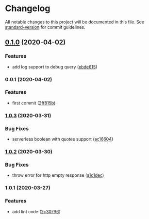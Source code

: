 # Changelog

All notable changes to this project will be documented in this file. See [standard-version](https://github.com/conventional-changelog/standard-version) for commit guidelines.

## [0.1.0](https://github.com/w4rlock/vault-es6-cli/compare/0.0.1...0.1.0) (2020-04-02)


### Features

* add log support to debug query ([ebde615](https://github.com/w4rlock/vault-es6-cli/commit/ebde615ddc84a5c5e346bc4ca91731fbef67605c))

### 0.0.1 (2020-04-02)


### Features

* first commit ([2ff815b](https://github.com/w4rlock/vault-es6-cli/commit/2ff815b5f354b2e6664b3972b93cb517a9a50aa2))

### [1.0.3](https://github.com/w4rlock/serverless-vault-custom-plugin/compare/1.0.2...1.0.3) (2020-03-31)


### Bug Fixes

* serverless boolean with quotes support ([ac16604](https://github.com/w4rlock/serverless-vault-custom-plugin/commit/ac1660467206b2e9f1300de99f0398199b309b76))

### [1.0.2](https://github.com/w4rlock/serverless-vault-custom-plugin/compare/1.0.1...1.0.2) (2020-03-30)


### Bug Fixes

* throw error for http empty response ([a1c1dec](https://github.com/w4rlock/serverless-vault-custom-plugin/commit/a1c1dec3d202616b2a75a9d6d0bdd5fee946b95f))

### 1.0.1 (2020-03-27)


### Features

* add lint code ([2c30796](https://github.com/w4rlock/serverless-vault-custom-plugin/commit/2c307968879903a9669ccdeb8848a513d148258d))
